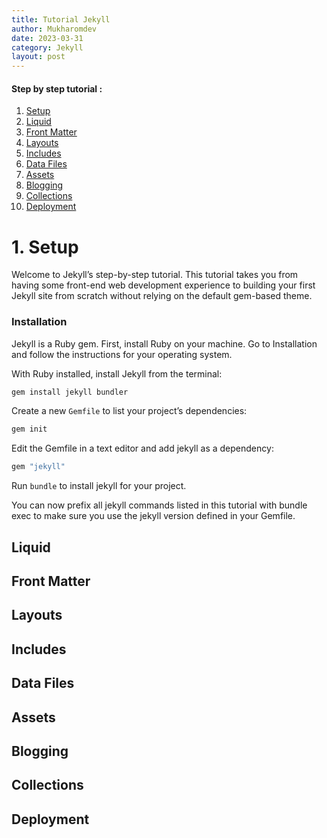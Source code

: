 ```yaml
---
title: Tutorial Jekyll
author: Mukharomdev
date: 2023-03-31
category: Jekyll
layout: post
---
```


#### Step by step tutorial :

1. [Setup](#Setup)
2. [Liquid](#Liquid)
3. [Front Matter](#Front-Matter)
4. [Layouts](#Layouts)
5. [Includes](#Includes)
6. [Data Files](#Data-Files)
7. [Assets](#Assets)
8. [Blogging](#Blogging)
9. [Collections](#Collections)
10. [Deployment](#Deployment)

<a id="Setup"></a>
# 1. Setup

Welcome to Jekyll’s step-by-step tutorial. This tutorial takes you from having some front-end web development experience to building your first Jekyll site from scratch without relying on the default gem-based theme.

### Installation

Jekyll is a Ruby gem. First, install Ruby on your machine. Go to Installation and follow the instructions for your operating system.

With Ruby installed, install Jekyll from the terminal:

```sh
gem install jekyll bundler
```
Create a new `Gemfile` to list your project’s dependencies:
```sh
gem init
```
Edit the Gemfile in a text editor and add jekyll as a dependency:
```sh
gem "jekyll"

```
Run `bundle` to install jekyll for your project.

You can now prefix all jekyll commands listed in this tutorial with bundle exec to make sure you use the jekyll version defined in your Gemfile.


<a id="Liquid"></a>
## Liquid



 <a id="Front-Matter"></a>
## Front Matter



<a id="Layouts"></a>
## Layouts
<a id="Includes"></a>
## Includes
<a id="Data-Files"></a>
## Data Files
<a id="Assets"></a>
## Assets
<a id="Blogging"></a>
## Blogging
<a id="Collections"></a>
## Collections
<a id="Deployment"></a>
## Deployment
 
 
 
 
 